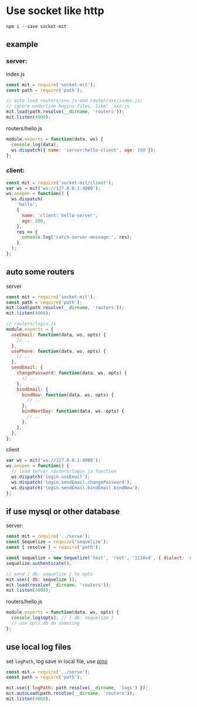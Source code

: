 # Use socket like http

```
npm i --save socket-mit
```

## example

### server:

index.js

```js
const mit = require('socket-mit');
const path = require('path');

// auto load routers/xxx.js and router/xxx/index.js;
// ignore underline begins files, like: _xxx.js
mit.load(path.resolve(__dirname, 'routers'));
mit.listen(4000);
```

routers/hello.js

```js
module.exports = function(data, ws) {
  console.log(data);
  ws.dispatch({ name: 'server:hello-client', age: 100 });
};
```

### client:

```js
const mit = require('socket-mit/client');
var ws = mit('ws://127.0.0.1:4000');
ws.onopen = function() {
  ws.dispatch(
    'hello',
    {
      name: 'client: hello-server',
      age: 200,
    },
    res => {
      console.log('catch-server-message:', res);
    },
  );
};
```

## auto some routers

server

```js
const mit = require('socket-mit');
const path = require('path');
mit.load(path.resolve(__dirname, 'routers'));
mit.listen(4000);
```

```js
// routers/login.js
module.exports = {
  useEmail: function(data, ws, opts) {
    // ..
  },
  usePhone: function(data, ws, opts) {
    // ..
  },
  sendEmail: {
    changePassword: function(data, ws, opts) {
      // ..
    },
    bindEmail: {
      bindNow: function(data, ws, opts) {
        // ..
      },
      bindNextDay: function(data, ws, opts) {
        // ..
      },
    },
  },
};
```

client

```js
var ws = mit('ws://127.0.0.1:4000');
ws.onopen = function() {
  // load server routers/login.js function
  ws.dispatch('login.useEmail');
  ws.dispatch('login.sendEmail.changePassword');
  ws.dispatch('login.sendEmail.bindEmail.bindNow');
};
```

## if use mysql or other database

server:

```js
const mit = require('../serve');
const Sequelize = require('sequelize');
const { resolve } = require('path');

const sequelize = new Sequelize('test', 'root', '111Asd', { dialect: 'mysql' });
sequelize.authenticate();

// send { db: sequelize } to opts
mit.use({ db: sequelize });
mit.load(resolve(__dirname, 'routers'));
mit.listen(4000);
```

routers/hello.js

```js
module.exports = function(data, ws, opts) {
  console.log(opts); // { db: sequelize }
  // use opts.db do someting
};
```

## use local log files

set `logPath`, log save in local file, use [pino](https://github.com/pinojs/pino)

```js
const mit = require('../serve');
const path = require('path');

mit.use({ logPath: path.resolve(__dirname, 'logs') });
mit.autoLoad(path.resolve(__dirname, 'routers'));
mit.listen(4000);
```
